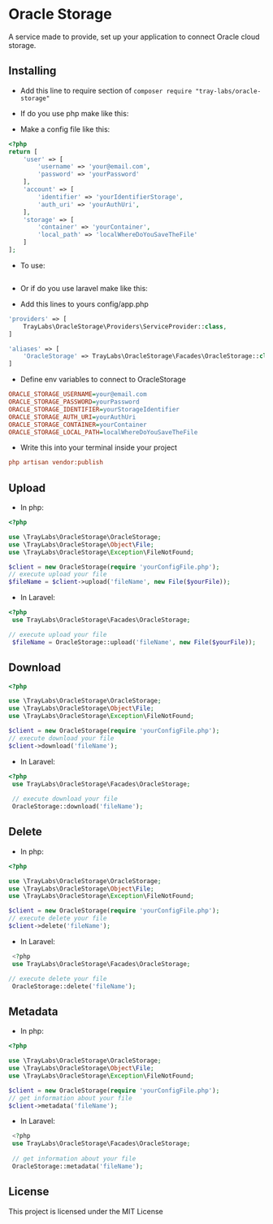 # Oracle Storage

A service made to provide, set up your application to connect Oracle cloud storage.

## Installing

* Add this line to require section of ```composer require "tray-labs/oracle-storage"```

* If do you use php make like this:
* Make a config file like this:
```php
<?php
return [
    'user' => [
        'username' => 'your@email.com',
        'password' => 'yourPassword'
    ],
    'account' => [
        'identifier' => 'yourIdentifierStorage',
        'auth_uri' => 'yourAuthUri',
    ],
    'storage' => [
        'container' => 'yourContainer',
        'local_path' => 'localWhereDoYouSaveTheFile'
    ]
];
```

* To use:
```php

```

* Or if do you use laravel make like this:

* Add this lines to yours config/app.php

```php
'providers' => [
    TrayLabs\OracleStorage\Providers\ServiceProvider::class,
]
```

```php
'aliases' => [
    'OracleStorage' => TrayLabs\OracleStorage\Facades\OracleStorage::class,
]
```

* Define env variables to connect to OracleStorage

```ini
ORACLE_STORAGE_USERNAME=your@email.com
ORACLE_STORAGE_PASSWORD=yourPassword
ORACLE_STORAGE_IDENTIFIER=yourStorageIdentifier
ORACLE_STORAGE_AUTH_URI=yourAuthUri
ORACLE_STORAGE_CONTAINER=yourContainer
ORACLE_STORAGE_LOCAL_PATH=localWhereDoYouSaveTheFile
```

* Write this into your terminal inside your project

```ini
php artisan vendor:publish
```

## Upload
* In php:
```php
<?php

use \TrayLabs\OracleStorage\OracleStorage;
use \TrayLabs\OracleStorage\Object\File;
use \TrayLabs\OracleStorage\Exception\FileNotFound;

$client = new OracleStorage(require 'yourConfigFile.php');
// execute upload your file
$fileName = $client->upload('fileName', new File($yourFile));
```
* In Laravel:
```php
<?php
 use TrayLabs\OracleStorage\Facades\OracleStorage;

// execute upload your file 
 $fileName = OracleStorage::upload('fileName', new File($yourFile));
```

## Download
```php
<?php

use \TrayLabs\OracleStorage\OracleStorage;
use \TrayLabs\OracleStorage\Object\File;
use \TrayLabs\OracleStorage\Exception\FileNotFound;

$client = new OracleStorage(require 'yourConfigFile.php');
// execute download your file
$client->download('fileName');
```
* In Laravel:
```php
<?php
 use TrayLabs\OracleStorage\Facades\OracleStorage;
 
 // execute download your file
 OracleStorage::download('fileName');
```

## Delete
* In php:
```php
<?php

use \TrayLabs\OracleStorage\OracleStorage;
use \TrayLabs\OracleStorage\Object\File;
use \TrayLabs\OracleStorage\Exception\FileNotFound;

$client = new OracleStorage(require 'yourConfigFile.php');
// execute delete your file
$client->delete('fileName');
```
* In Laravel:
```php
 <?php
 use TrayLabs\OracleStorage\Facades\OracleStorage;

// execute delete your file 
 OracleStorage::delete('fileName');
```

## Metadata
* In php:
```php
<?php

use \TrayLabs\OracleStorage\OracleStorage;
use \TrayLabs\OracleStorage\Object\File;
use \TrayLabs\OracleStorage\Exception\FileNotFound;

$client = new OracleStorage(require 'yourConfigFile.php');
// get information about your file
$client->metadata('fileName');
```
* In Laravel:   
```php
 <?php
 use TrayLabs\OracleStorage\Facades\OracleStorage;
 
 // get information about your file
 OracleStorage::metadata('fileName');
```

License
----

This project is licensed under the MIT License
